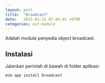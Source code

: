 ```yaml
---
layout: post
title:  "Broadcast"
date:   2015-01-12 07:44:45 +0700
categories: ext-module
---
```


Adalah module penyedia object broadcast.

## Instalasi

Jalankan perintah di bawah di folder aplikasi:

```
mim app install broadcast
```
